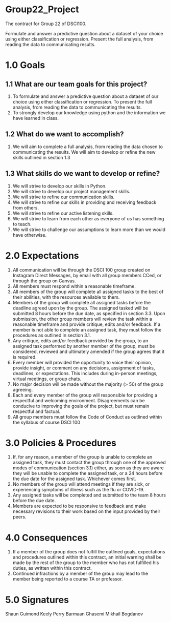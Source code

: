# Group22_Project
The contract for Group 22 of DSCI100. 

Formulate and answer a predictive question about a dataset of your choice using either classification or regression. Present the full analysis, from reading the data to communicating results.

<h1>1.0 Goals</h1>

<h2> 1.1 What are our team goals for this project?</h2>

<ol>
<li>To formulate and answer a predictive question about a dataset of our choice using either classification or regression. To present the full analysis, from reading the data to communicating the results. </li>
<li>To strongly develop our knowledge using python and the information we have learned in class. </li>

</ol>

<h2>1.2 What do we want to accomplish?</h2>

<ol>
<li>We will aim to complete a full analysis, from reading the data chosen to communicating the results. We will aim to develop or refine the new skills outlined in section 1.3</li>
  
</ol>

<h2>1.3 What skills do we want to develop or refine?</h2>
<ol> 
<li>We will strive to develop our skills in Python.</li>
<li>We will strive to develop our project management skills. </li>
<li>We will strive to refine our communication skills. </li>
<li>We will strive to refine our skills in providing and receiving feedback from others. </li>
<li>We will strive to refine our active listening skills. </li>
<li>We will strive to learn from each other as everyone of us has something to teach.</li>
<li>We will strive to challenge our assumptions to learn more than we would have otherwise.</li>
  
</ol>


<h1>2.0 Expectations</h1>
<ol>
  
<li>All communication will be through the DSCI 100 group created on Instagram Direct Messages, by email with all group members CCed, or through the group on Canvas. 
</li>
  
<li>All members must respond within a reasonable timeframe. </li>

<li>All members of the group will complete all assigned tasks to the best of their abilities, with the resources available to them.</li>

<li>Members of the group will complete all assigned tasks before the deadline agreed upon by the group. The assigned tasked will be submitted 8 hours before the due date, as specified in section 3.3. Upon submission, the other group members will review the task within a reasonable timeframe and provide critique, edits and/or feedback.  If a member is not able to complete an assigned task, they must follow the procedures as outlined in section 3.1. </li>

<li>Any critique, edits and/or feedback provided by the group, to an assigned task performed by another member of the group, must be considered, reviewed and ultimately amended if the group agrees that it is required. </li>

<li>Every member will provided the opportunity to voice their opinion, provide insight, or comment on any decisions, assignment of tasks, deadlines, or expectations. This includes during in-person meetings, virtual meetings, or group chats.</li>

<li>No major decision will be made without the majority (> 50) of the group agreeing.</li>

<li>Each and every member of the group will responsible for providing a respectful and welcoming environment. Disagreements can be conducive to improving the goals of the project, but must remain respectful and factual. </li>

<li>All group members must follow the Code of Conduct as outlined within the syllabus of course DSCI 100</li>
  
</ol>


<h1>3.0 Policies & Procedures</h1>
<ol>
  
<li>If, for any reason, a member of the group is unable to complete an assigned task, they must contact the group through one of the approved modes of communication (section 3.1) either, as soon as they are aware they will be unable to complete the assigned task, or a 24 hours before the due date for the assigned task. Whichever comes first.</li>

<li>No members of the group will attend meetings if they are sick, or experiencing symptoms of illness such as the flu or COVID-19. </li>

<li>Any assigned tasks will be completed and submitted to the team 8 hours before the due date. </li>

<li>Members are expected to be responsive to feedback and make necessary revisions to their work based on the input provided by their peers. </li>


</ol>


<h1>4.0 Consequences</h1>
<ol>
<li>If a member of the group does not fulfill the outlined goals, expectations and procedures outlined within this contract, an initial warning shall be made by the rest of the group to the member who has not fulfilled his duties, as written within this contract. </li>
<li>Continued infractions by a member of the group may lead to the member being reported to a course TA or professor.</li>
</ol>


<h1>5.0 Signatures</h1>

Shaun Guimond
Keely Perry
Barmaan Ghasemi
Mikhail Bogdanov
